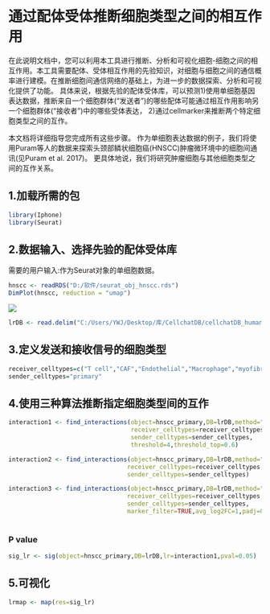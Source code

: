 # 通过配体受体推断细胞类型之间的相互作用

在此说明文档中，您可以利用本工具进行推断、分析和可视化细胞-细胞之间的相互作用。本工具需要配体、受体相互作用的先验知识，对细胞与细胞之间的通信概率进行建模。在推断细胞间通信网络的基础上，为进一步的数据探索、分析和可视化提供了功能。 
具体来说，根据先验的配体受体库，可以预测1)使用单细胞基因表达数据，推断来自一个细胞群体(“发送者”)的哪些配体可能通过相互作用影响另一个细胞群体(“接收者”)中的哪些受体表达，
2)通过cellmarker来推断两个特定细胞类型之间的互作。   

本文档将详细指导您完成所有这些步骤。 作为单细胞表达数据的例子，我们将使用Puram等人的数据来探索头颈部鳞状细胞癌(HNSCC)肿瘤微环境中的细胞间通讯(见Puram et al. 2017)。 更具体地说，我们将研究肿瘤细胞与其他细胞类型之间的互作关系。 

## 1.加载所需的包
``` r
library(Iphone)
library(Seurat) 

```
## 2.数据输入、选择先验的配体受体库

需要的用户输入:作为Seurat对象的单细胞数据。  
``` r
hnscc <- readRDS("D:/软件/seurat_obj_hnscc.rds")
DimPlot(hnscc, reduction = "umap")

```

![]("C:/Users/YWJ/Pictures/微信截图_20220909173242.png")<!-- -->

``` r
lrDB <- read.delim("C:/Users/YWJ/Desktop/库/CellchatDB/cellchatDB_human.txt", header=TRUE)

```

## 3.定义发送和接收信号的细胞类型  
``` r
receiver_celltypes=c("T cell","CAF","Endothelial","Macrophage","myofibroblast")
sender_celltypes="primary"

```
## 4.使用三种算法推断指定细胞类型间的互作
``` r
interaction1 <- find_interactions(object=hnscc_primary,DB=lrDB,method="expression_threshold",
                                  receiver_celltypes=receiver_celltypes,
                                  sender_celltypes=sender_celltypes,
                                  threshold=4,threshold_top=0.6)

interaction2 <- find_interactions(object=hnscc_primary,DB=lrDB,method="expression_product",
                                 receiver_celltypes=receiver_celltypes,
                                 sender_celltypes=sender_celltypes)

interaction3 <- find_interactions(object=hnscc_primary,DB=lrDB,method="differential_combinations",
                                 receiver_celltypes=receiver_celltypes,
                                 sender_celltypes=sender_celltypes,
                                 marker_filter=TRUE,avg_log2FC=1,padj=0.05)  
       
```
### P value
``` r
sig_lr <- sig(object=hnscc_primary,DB=lrDB,lr=interaction1,pval=0.05)

```

## 5.可视化
``` r
lrmap <- map(res=sig_lr)  

```
                               


















